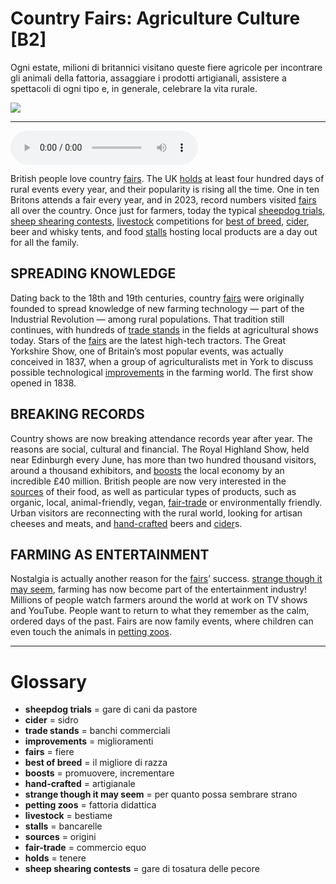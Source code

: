 # Country Fairs: Agriculture Culture   [B2]

Ogni estate, milioni di britannici visitano queste fiere agricole per incontrare gli animali della fattoria, assaggiare i prodotti artigianali, assistere a spettacoli di ogni tipo e, in generale, celebrare la vita rurale.

![](Country%20Fairs%20Agriculture%20Culture.jpg)

--------------

<div>
<audio controls autoplay>
    <source src="https:/raw.githubusercontent.com/dartie/speakup/main/2024-07/Country%20Fairs%20Agriculture%20Culture.mp3" type="audio/mpeg">
</audio>
</div>


British people love country [fairs](## "fiere"). The UK [holds](## "tenere") at least four hundred days of rural events every year, and their popularity is rising all the time. One in ten Britons attends a fair every year, and in 2023, record numbers visited [fairs](## "fiere") all over the country. Once just for farmers, today the typical [sheepdog trials](## "gare di cani da pastore"), [sheep shearing contests](## "gare di tosatura delle pecore"), [livestock](## "bestiame") competitions for [best of breed](## "il migliore di razza"), [cider](## "sidro"), beer and whisky tents, and food [stalls](## "bancarelle") hosting local products are a day out for all the family. 

## SPREADING KNOWLEDGE
Dating back to the 18th and 19th centuries, country [fairs](## "fiere") were originally founded to spread knowledge of new farming technology — part of the Industrial Revolution — among rural populations. That tradition still continues, with hundreds of [trade stands](## "banchi commerciali") in the fields at agricultural shows today. Stars of the [fairs](## "fiere") are the latest high-tech tractors. The Great Yorkshire Show, one of Britain’s most popular events, was actually conceived in 1837, when a group of agriculturalists met in York to discuss possible technological [improvements](## "miglioramenti") in the farming world. The first show opened in 1838. 

## BREAKING RECORDS
Country shows are now breaking attendance records year after year. The reasons are social, cultural and financial. The Royal Highland Show, held near Edinburgh every June, has more than two hundred thousand visitors, around a thousand exhibitors, and [boosts](## "promuovere, incrementare") the local economy by an incredible £40 million. British people are now very interested in the [sources](## "origini") of their food, as well as particular types of products, such as organic, local, animal-friendly, vegan, [fair-trade](## "commercio equo") or environmentally friendly. Urban visitors are reconnecting with the rural world, looking for artisan cheeses and meats, and [hand-crafted](## "artigianale") beers and [cider](## "sidro")s.  

## FARMING AS ENTERTAINMENT
Nostalgia is actually another reason for the [fairs](## "fiere")’ success. [strange though it may seem](## "per quanto possa sembrare strano"), farming has now become part of the entertainment industry! Millions of people watch farmers around the world at work on TV shows and YouTube. People want to return to what they remember as the calm, ordered days of the past. Fairs are now family events, where children can even touch the animals in [petting zoos](## "fattoria didattica").  

--------------

<div style = "display:block; clear:both; page-break-after:always;"></div>

# Glossary
* **sheepdog trials** = gare di cani da pastore
* **cider** = sidro
* **trade stands** = banchi commerciali
* **improvements** = miglioramenti
* **fairs** = fiere
* **best of breed** = il migliore di razza
* **boosts** = promuovere, incrementare
* **hand-crafted** = artigianale
* **strange though it may seem** = per quanto possa sembrare strano
* **petting zoos** = fattoria didattica
* **livestock** = bestiame
* **stalls** = bancarelle
* **sources** = origini
* **fair-trade** = commercio equo
* **holds** = tenere
* **sheep shearing contests** = gare di tosatura delle pecore
